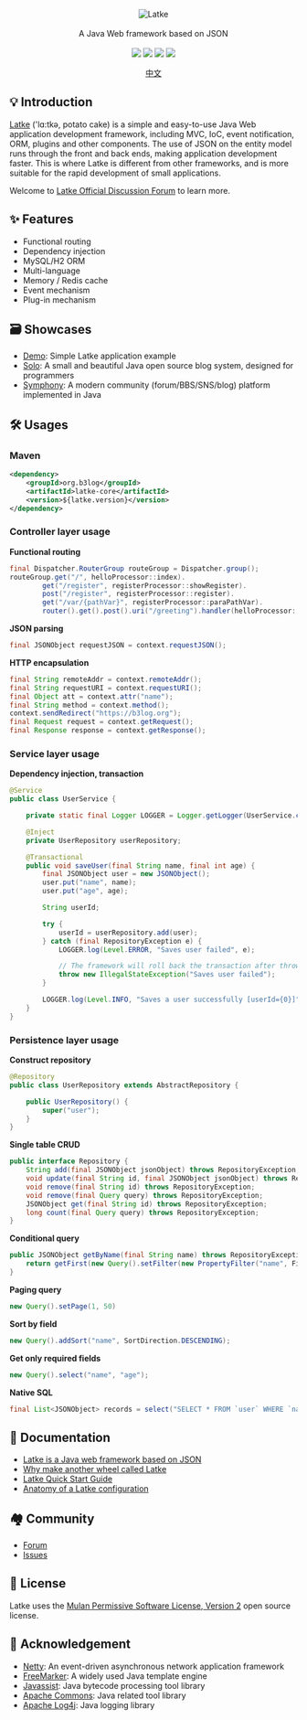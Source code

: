 <p align = "center">
<img alt="Latke" src="https://b3log.org/images/brand/latke-128.png">
<br><br>
A Java Web framework based on JSON
<br><br>
<a title="Build Status" target="_blank" href="https://travis-ci.org/88250/latke"><img src="https://img.shields.io/travis/88250/latke.svg?style=flat-square"></a>
<a title="MulanPSL2" target="_blank" href="https://license.coscl.org.cn/MulanPSL2"><img src="http://img.shields.io/badge/license-MulanPSL2-orange.svg?style=flat-square"></a>
<a title="Maven Central" target="_blank" href="https://repo1.maven.org/maven2/org/b3log/latke-parent"><img src="https://img.shields.io/maven-central/v/org.b3log/latke-parent?style=flat-square&color=blueviolet"></a>
<a title="Hits" target="_blank" href="https://github.com/88250/hits"><img src="https://hits.b3log.org/88250/latke.svg"></a>
</p>

<p align="center">
<a href="https://github.com/88250/latke/blob/master/README.md">中文</a>
</p>

## 💡 Introduction

[Latke](https://github.com/88250/latke) ('lɑ:tkə, potato cake) is a simple and easy-to-use Java Web application development framework, including MVC, IoC, event notification, ORM, plugins and other components. The use of JSON on the entity model runs through the front and back ends, making application development faster. This is where Latke is different from other frameworks, and is more suitable for the rapid development of small applications.

Welcome to [Latke Official Discussion Forum](https://ld246.com/tag/latke) to learn more.

## ✨ Features

* Functional routing
* Dependency injection
* MySQL/H2 ORM
* Multi-language
* Memory / Redis cache
* Event mechanism
* Plug-in mechanism

## 🗃 Showcases

* [Demo](https://github.com/88250/latke-demo): Simple Latke application example
* [Solo](https://github.com/88250/solo): A small and beautiful Java open source blog system, designed for programmers
* [Symphony](https://github.com/88250/symphony): A modern community (forum/BBS/SNS/blog) platform implemented in Java

## 🛠️ Usages

### Maven

```xml
<dependency>
    <groupId>org.b3log</groupId>
    <artifactId>latke-core</artifactId>
    <version>${latke.version}</version>
</dependency>
```

### Controller layer usage

**Functional routing**

```java
final Dispatcher.RouterGroup routeGroup = Dispatcher.group();
routeGroup.get("/", helloProcessor::index).
        get("/register", registerProcessor::showRegister).
        post("/register", registerProcessor::register).
        get("/var/{pathVar}", registerProcessor::paraPathVar).
        router().get().post().uri("/greeting").handler(helloProcessor::greeting);
```

**JSON parsing**

```java
final JSONObject requestJSON = context.requestJSON();
```

**HTTP encapsulation**

```java
final String remoteAddr = context.remoteAddr();
final String requestURI = context.requestURI();
final Object att = context.attr("name");
final String method = context.method();
context.sendRedirect("https://b3log.org");
final Request request = context.getRequest();
final Response response = context.getResponse();
```

### Service layer usage

**Dependency injection, transaction**

```java
@Service
public class UserService {

    private static final Logger LOGGER = Logger.getLogger(UserService.class);

    @Inject
    private UserRepository userRepository;

    @Transactional
    public void saveUser(final String name, final int age) {
        final JSONObject user = new JSONObject();
        user.put("name", name);
        user.put("age", age);

        String userId;

        try {
            userId = userRepository.add(user);
        } catch (final RepositoryException e) {
            LOGGER.log(Level.ERROR, "Saves user failed", e);

            // The framework will roll back the transaction after throwing an exception
            throw new IllegalStateException("Saves user failed");
        }

        LOGGER.log(Level.INFO, "Saves a user successfully [userId={0}]", userId);
    }
}
```

### Persistence layer usage

**Construct repository**

```java
@Repository
public class UserRepository extends AbstractRepository {

    public UserRepository() {
        super("user");
    }
}
```

**Single table CRUD**

```java
public interface Repository {
    String add(final JSONObject jsonObject) throws RepositoryException;
    void update(final String id, final JSONObject jsonObject) throws RepositoryException;
    void remove(final String id) throws RepositoryException;
    void remove(final Query query) throws RepositoryException;
    JSONObject get(final String id) throws RepositoryException;
    long count(final Query query) throws RepositoryException;
}
```

**Conditional query**

```java
public JSONObject getByName(final String name) throws RepositoryException {
    return getFirst(new Query().setFilter(new PropertyFilter("name", FilterOperator.EQUAL, name)));
}
```

**Paging query**

```java
new Query().setPage(1, 50)
```

**Sort by field**

```java
new Query().addSort("name", SortDirection.DESCENDING);
```

**Get only required fields**

```java
new Query().select("name", "age");
```

**Native SQL**

```java
final List<JSONObject> records = select("SELECT * FROM `user` WHERE `name` = ?", name);
```

## 📜 Documentation

* [Latke is a Java web framework based on JSON](https://ld246.com/article/1574210028252)
* [Why make another wheel called Latke](https://ld246.com/article/1403847528022)
* [Latke Quick Start Guide](https://ld246.com/article/1466870492857)
* [Anatomy of a Latke configuration](https://ld246.com/article/1474087427032)

## 🏘️ Community

* [Forum](https://ld246.com/tag/latke)
* [Issues](https://github.com/88250/latke/issues/new/choose)

## 📄 License

Latke uses the [Mulan Permissive Software License, Version 2](http://license.coscl.org.cn/MulanPSL2) open source license.

## 🙏 Acknowledgement

* [Netty](https://github.com/netty/netty): An event-driven asynchronous network application framework
* [FreeMarker](https://github.com/apache/freemarker): A widely used Java template engine
* [Javassist](https://github.com/jboss-javassist/javassist): Java bytecode processing tool library
* [Apache Commons](http://commons.apache.org): Java related tool library
* [Apache Log4j](https://logging.apache.org/log4j/2.x): Java logging library
